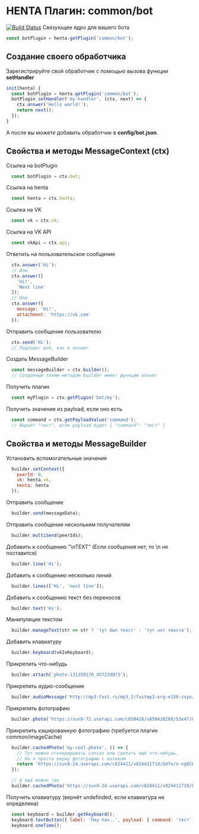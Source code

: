 # HENTA Плагин: common/bot
[![Build Status](https://travis-ci.com/StandardHentaPlugins/bot.svg?branch=master)](https://travis-ci.com/StandardHentaPlugins/bot)
Связующее ядро для вашего бота

```js
const botPlugin = henta.getPlugin('common/bot');
```

## Создание своего обработчика
Зарегистрируйте свой обработчик с помощью вызова функции **setHandler**
```js
init(henta) {
  const botPlugin = henta.getPlugin('common/bot');
  botPlugin.setHandler('my-handler', (ctx, next) => {
    ctx.answer('Hello world!');
    return next();
  });
}
```
А после вы можете добавить обработчик в **config/bot.json**.

## Свойства и методы MessageContext (ctx)
Ссылка на botPlugin
```js
  const botPlugin = ctx.bot;
```
Ссылка на henta
```js
  const henta = ctx.henta;
```
Ссылка на VK
```js
  const vk = ctx.vk;
```
Ссылка на VK API
```js
  const vkApi = ctx.api;
```
Ответить на пользовательское сообщение
```js
  ctx.answer('Hi');
  // Или
  ctx.answer([
    'Hi!',
    'Next line'
  ]);
  // Или
  ctx.answer({
    message: 'Hi!',
    attachment: 'https://vk.com'
  });
```
Отправить сообщение пользователю
```js
  ctx.send('Hi');
  // Подходит всё, как в answer
```
Создать MessageBuilder
```js
  const messageBuilder = ctx.builder();
  // Созданный таким методом builder имеет функцию answer
```
Получить плагин
```js
  const myPlugin = ctx.getPlugin('bot/my');
```
Получить значение из payload, если оно есть
```js
  const command = ctx.getPayloadValue('command');
  // Вернёт "тест", если payload будет { "command": "тест" }
```

## Свойства и методы MessageBuilder
Установить вспомогательные значения
```js
  builder.setContext({
    peerId: 0,
    vk: henta.vk,
    henta: henta
  });
```
Отправить сообщение
```js
  builder.send(messageData);
```
Отправить сообщение нескольким получателям
```js
  builder.multiSend(peerIds);
```
Добавить к сообщению "\nTEXT" (Если сообщения нет, то \n не поставится)
```js
  builder.line('Hi');
```
Добавить к сообщению несколько линий
```js
  builder.lines(['Hi', 'next line']);
```
Добавить к сообщению текст без переносов
```js
  builder.text('Hi');
```
Манипуляция текстом
```js
  builder.manageText(str => str ? 'тут был текст' : 'тут нет текста');
```
Добавить клавиатуру
```js
  builder.keyboard(vkIoKeyboard);
```
Прикрепить что-нибудь
```js
  builder.attach('photo-131358170_457239073');
```
Прикрепить аудио-сообщение
```js
  builder.audioMessage('http://mp3-fast.ru/mp3_2/fastmp3-org-e330-zvyozdy-55331555.mp3');
```
Прикрепить фотографию
```js
  builder.photo('https://sun9-72.userapi.com/c850428/v850428268/53e47/QMJ1z5oFFuc.jpg');
```
Прикрепить кэшированную фотографию (требуется плагин common/imageCache)
```js
  builder.cachedPhoto('my-cool-photo', () => {
    // Тут можно сгенерировать canvas или сделать ещё что-нибудь.
    // Но я просто верну фотографию с котиком
    return 'https://sun9-24.userapi.com/c824411/v824411719/bdfe/n-ng8CKs_00.jpg';
  });

  // А ещё можно так
  builder.cachedPhoto('https://sun9-24.userapi.com/c824411/v824411719/bdfe/n-ng8CKs_00.jpg');
```
Получить клавиатуру (вернёт undefinded, если клавиатура не определена)
```js
  const keyboard = builder.getKeyboard();
  keyboard.textButton({ label: 'Пиу пах..', payload: { command: 'тест' } });
  keyboard.oneTime();
```
